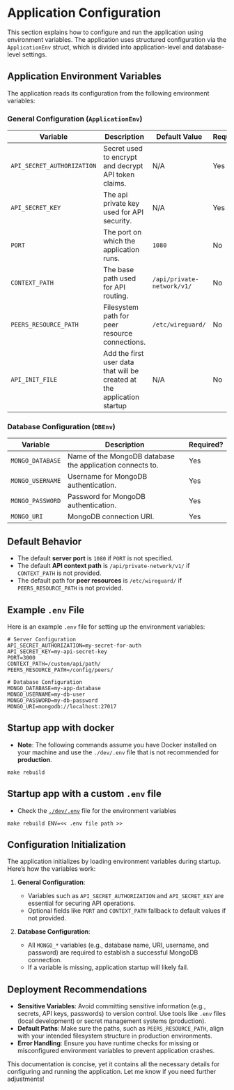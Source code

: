 # Application Configuration

This section explains how to configure and run the application using environment variables. The application uses
structured configuration via the `ApplicationEnv` struct, which is divided into application-level and database-level
settings.

## Application Environment Variables

The application reads its configuration from the following environment variables:

### General Configuration (`ApplicationEnv`)

| Variable                   | Description                                                             | Default Value              | Required? |
|----------------------------|-------------------------------------------------------------------------|----------------------------|-----------|
| `API_SECRET_AUTHORIZATION` | Secret used to encrypt and decrypt API token claims.                    | N/A                        | Yes       |
| `API_SECRET_KEY`           | The api private key used for API security.                              | N/A                        | Yes       |
| `PORT`                     | The port on which the application runs.                                 | `1080`                     | No        |
| `CONTEXT_PATH`             | The base path used for API routing.                                     | `/api/private-network/v1/` | No        |
| `PEERS_RESOURCE_PATH`      | Filesystem path for peer resource connections.                          | `/etc/wireguard/`          | No        |
| `API_INIT_FILE`            | Add the first user data that will be created at the application startup | N/A                        | No        |

### Database Configuration (`DBEnv`)

| Variable         | Description                                               | Required? |
|------------------|-----------------------------------------------------------|-----------|
| `MONGO_DATABASE` | Name of the MongoDB database the application connects to. | Yes       |
| `MONGO_USERNAME` | Username for MongoDB authentication.                      | Yes       |
| `MONGO_PASSWORD` | Password for MongoDB authentication.                      | Yes       |
| `MONGO_URI`      | MongoDB connection URI.                                   | Yes       |

## Default Behavior

- The default **server port** is `1080` if `PORT` is not specified.
- The default **API context path** is `/api/private-network/v1/` if `CONTEXT_PATH` is not provided.
- The default path for **peer resources** is `/etc/wireguard/` if `PEERS_RESOURCE_PATH` is not provided.

## Example `.env` File

Here is an example `.env` file for setting up the environment variables:

``` env
# Server Configuration
API_SECRET_AUTHORIZATION=my-secret-for-auth
API_SECRET_KEY=my-api-secret-key
PORT=3000
CONTEXT_PATH=/custom/api/path/
PEERS_RESOURCE_PATH=/config/peers/

# Database Configuration
MONGO_DATABASE=my-app-database
MONGO_USERNAME=my-db-user
MONGO_PASSWORD=my-db-password
MONGO_URI=mongodb://localhost:27017
```

## Startup app with docker

- **Note**: The following commands assume you have Docker installed on your machine and use the `./dev/.env` file that
  is not recommended for **production**.

```shell
make rebuild
```

## Startup app with a custom `.env` file

- Check the [`./dev/.env`](./dev/.env) file for the environment variables

```shell
make rebuild ENV=<< .env file path >>
```

## Configuration Initialization

The application initializes by loading environment variables during startup. Here’s how the variables work:

1. **General Configuration**:
    - Variables such as `API_SECRET_AUTHORIZATION` and `API_SECRET_KEY` are essential for securing API operations.
    - Optional fields like `PORT` and `CONTEXT_PATH` fallback to default values if not provided.

2. **Database Configuration**:
    - All `MONGO_*` variables (e.g., database name, URI, username, and password) are required to establish a successful
      MongoDB connection.
    - If a variable is missing, application startup will likely fail.

## Deployment Recommendations

- **Sensitive Variables**: Avoid committing sensitive information (e.g., secrets, API keys, passwords) to version
  control. Use tools like `.env` files (local development) or secret management systems (production).
- **Default Paths**: Make sure the paths, such as `PEERS_RESOURCE_PATH`, align with your intended filesystem structure
  in production environments.
- **Error Handling**: Ensure you have runtime checks for missing or misconfigured environment variables to prevent
  application crashes.

This documentation is concise, yet it contains all the necessary details for configuring and running the application.
Let me know if you need further adjustments!

